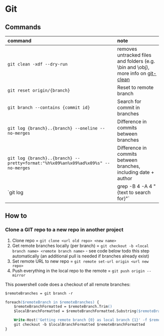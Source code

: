 # Git

## Commands

|command|note
|:-|:-
|`git clean -xdf --dry-run`|removes untracked files and folders (e.g. \bin and \obj), more info on [git-clean](https://git-scm.com/docs/git-clean)
|`git reset origin/{branch}`|Reset to remote branch
|`git branch --contains {commit id}`|Search for commit in branches
|`git log {branch}..{branch} --oneline --no-merges` |Difference in commits between branches
|`git log {branch}..{branch} --pretty=format:"%h%x09%an%x09%ad%x09%s" --no-merges`|Difference in commits between branches, including date + author
|`git log | grep -B 4 -A 4 "{text to search for}"`|Show multiple lines with 'grep'

## How to

### Clone a GIT repo to a new repo in another project

1. Clone repo = `git clone <url old repo> <new name>`
2. Get remote branches locally (per branch) = `git checkout -b <local branch name> <remote branch name>` - see code below todo this step automatically (an additional pull is needed if branches already exist)
3. Set remote URL to new repo = `git remote set-url origin <url new repo>`
4. Push everything in the local repo to the remote = `git push origin --mirror`

This powershell code does a checkout of all remote branches:

``` ps
$remoteBranches = git branch -r

foreach($remoteBranch in $remoteBranches) {
    $remoteBranchFormatted = $remoteBranch.Trim()
    $localBranchFormatted = $remoteBranchFormatted.Substring($remoteBranchFormatted.IndexOf('/') + 1)

    Write-Host('Getting remote branch {0} as local branch {1}' -f $remoteBranchFormatted, $localBranchFormatted)
    git checkout -b $localBranchFormatted $remoteBranchFormatted
}
```
